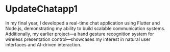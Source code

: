 # UpdateChatapp1
In my final year, I developed a real-time chat application using Flutter and Node.js, demonstrating my ability to build scalable communication systems. Additionally, my earlier project—a hand gesture recognition system for wireless presentation control—showcases my interest in natural user interfaces and AI-driven interaction.
